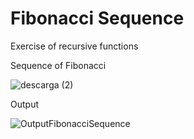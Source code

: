 # Fibonacci Sequence
Exercise of recursive functions


Sequence of Fibonacci

![descarga (2)](https://user-images.githubusercontent.com/88285461/200100668-b2ae509e-49ed-46cf-a124-6f6ddb359eba.jpg)

Output

![OutputFibonacciSequence](https://user-images.githubusercontent.com/88285461/200101136-83137b93-cfb5-48e3-9fdc-f563abd47808.JPG)

